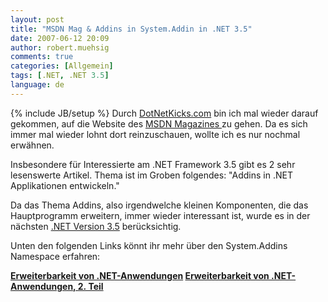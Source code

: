 ```yaml
---
layout: post
title: "MSDN Mag & Addins in System.Addin in .NET 3.5"
date: 2007-06-12 20:09
author: robert.muehsig
comments: true
categories: [Allgemein]
tags: [.NET, .NET 3.5]
language: de
---
```

{% include JB/setup %}
Durch <a target="_blank" href="http://www.dotnetkicks.com" title="DotNetKicks">DotNetKicks.com</a> bin ich mal wieder darauf gekommen, auf die Website des <a target="_blank" href="http://msdn.microsoft.com/msdnmag/default.aspx" title="MSDN Mag">MSDN Magazines </a>zu gehen. Da es sich immer mal wieder lohnt dort reinzuschauen, wollte ich es nur nochmal erwähnen.

Insbesondere für Interessierte am .NET Framework 3.5 gibt es 2 sehr lesenswerte Artikel. Thema ist im Groben folgendes: "Addins in .NET Applikationen entwickeln."

Da das Thema Addins, also irgendwelche kleinen Komponenten, die das Hauptprogramm erweitern, immer wieder interessant ist, wurde es in der nächsten <a target="_blank" href="http://msdn2.microsoft.com/en-us/netframework/default.aspx" title=".NET Framework">.NET Version 3.5</a> berücksichtig.

Unten den folgenden Links könnt ihr mehr über den System.Addins Namespace erfahren:

<strong><a target="_blank" href="http://msdn.microsoft.com/msdnmag/issues/07/02/CLRInsideOut/default.aspx?loc=de" title="Erweiterbarkeit von .NET Anwendungen">Erweiterbarkeit von .NET-Anwendungen</a>
<a target="_blank" href="http://msdn.microsoft.com/msdnmag/issues/07/03/CLRInsideOut/default.aspx?loc=de#" title="Erweiterbarkeit von .NET Anwendungen Teil 2">Erweiterbarkeit von .NET-Anwendungen, 2. Teil</a></strong>
